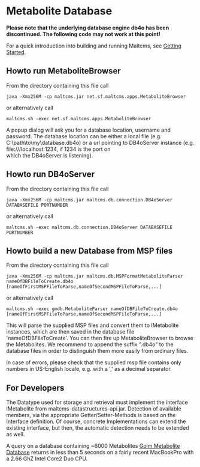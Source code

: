 # Metabolite Database

**Please note that the underlying database engine db4o has been discontinued. The following code may not work at this point!**

For a quick introduction into building and running Maltcms, see [Getting Started](../gettingStarted.md).

## Howto run MetaboliteBrowser

From the directory containing this file call

    java -Xmx256M -cp maltcms.jar net.sf.maltcms.apps.MetaboliteBrowser

or alternatively call


    maltcms.sh -exec net.sf.maltcms.apps.MetaboliteBrowser

A popup dialog will ask you for a database location, username
and password. The database location can be either a local file
(e.g. C:\path\to\my\database.db4o) or a url pointing to DB4oServer 
instance (e.g. file:///localhost:1234, if 1234 is the port on 	
which the DB4oServer is listening).
	
## Howto run DB4oServer

From the directory containing this file call

    java -Xmx256M -cp maltcms.jar maltcms.db.connection.DB4oServer DATABASEFILE PORTNUMBER

or alternatively call

    maltcms.sh -exec maltcms.db.connection.DB4oServer DATABASEFILE PORTNUMBER

## Howto build a new Database from MSP files

From the directory containing this file call

    java -Xmx256M -cp maltcms.jar maltcms.db.MSPFormatMetaboliteParser nameOfDBFileToCreate.db4o [nameOfFirstMSPFileToParse,nameOfSecondMSPFileToParse,...]

or alternatively call

    maltcms.sh -exec gmdb.MetaboliteParser nameOfDBFileToCreate.db4o [nameOfFirstMSPFileToParse,nameOfSecondMSPFileToParse,...] 

This will parse the supplied MSP files and convert them to IMetabolite instances, which are then 
saved in the database file 'nameOfDBFileToCreate'. You can then fire up MetaboliteBrowser
to browse the Metabolites. We recommend to append the suffix ".db4o" to
the database files in order to distinguish them more easily from
ordinary files.

In case of errors, please check that the supplied msp file contains only numbers in US-English locale, e.g. with a ',' as a decimal separator. 
	
## For Developers

The Datatype used for storage and retrieval must implement the interface IMetabolite
from maltcms-datastructures-api.jar. Detection of available members, via
the appropriate Getter/Setter-Methods is based on the Interface definition. Of course,
concrete Implementations can extend the existing interface, but then, the automatic detection
needs to be extended as well.

A query on a database containing ~6000 Metabolites [Golm Metabolite Database](https://gmd.mpimp-golm.mpg.de/) returns in less than 5 seconds on a fairly recent MacBookPro with a 2.66 GhZ Intel Core2 Duo CPU. 

